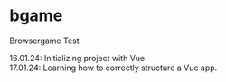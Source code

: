 # bgame
Browsergame Test<br>
<p>
16.01.24: Initializing project with Vue.<br>
17.01.24: Learning how to correctly structure a Vue app.
</p>
